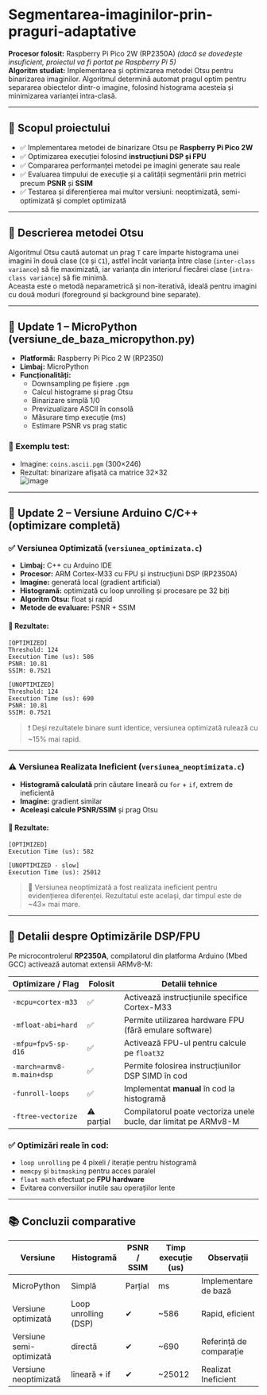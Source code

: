 
# Segmentarea-imaginilor-prin-praguri-adaptative

**Procesor folosit:** Raspberry Pi Pico 2W (RP2350A) *(dacă se dovedește insuficient, proiectul va fi portat pe Raspberry Pi 5)*  
**Algoritm studiat:** Implementarea și optimizarea metodei Otsu pentru binarizarea imaginilor. Algoritmul determină automat pragul optim pentru separarea obiectelor dintr-o imagine, folosind histograma acesteia și minimizarea varianței intra-clasă.

---

## 🎯 Scopul proiectului

- ✅ Implementarea metodei de binarizare Otsu pe **Raspberry Pi Pico 2W**
- ✅ Optimizarea execuției folosind **instrucțiuni DSP și FPU**
- ✅ Compararea performanței metodei pe imagini generate sau reale
- ✅ Evaluarea timpului de execuție și a calității segmentării prin metrici precum **PSNR** și **SSIM**
- ✅ Testarea și diferențierea mai multor versiuni: neoptimizată, semi-optimizată și complet optimizată

---

## 📖 Descrierea metodei Otsu

Algoritmul Otsu caută automat un prag `T` care împarte histograma unei imagini în două clase (`C0` și `C1`), astfel încât varianța între clase (`inter-class variance`) să fie maximizată, iar varianța din interiorul fiecărei clase (`intra-class variance`) să fie minimă.  
Aceasta este o metodă neparametrică și non-iterativă, ideală pentru imagini cu două moduri (foreground și background bine separate).

---

## 🔄 Update 1 – MicroPython (versiune_de_baza_micropython.py)
- **Platformă:** Raspberry Pi Pico 2 W (RP2350)
- **Limbaj:** MicroPython
- **Funcționalități:**
  - Downsampling pe fișiere `.pgm`
  - Calcul histograme și prag Otsu
  - Binarizare simplă 1/0
  - Previzualizare ASCII în consolă
  - Măsurare timp execuție (ms)
  - Estimare PSNR vs prag static

### 🧪 Exemplu test:
- Imagine: `coins.ascii.pgm` (300×246)
- Rezultat: binarizare afișată ca matrice 32×32  
  ![image](https://github.com/user-attachments/assets/810e69bf-d375-4f6a-ab9d-ce9417a2026e)

---

## 🔄 Update 2 – Versiune Arduino C/C++ (optimizare completă)

### ✅ Versiunea Optimizată (`versiunea_optimizata.c`)
- **Limbaj:** C++ cu Arduino IDE
- **Procesor:** ARM Cortex-M33 cu FPU și instrucțiuni DSP (RP2350A)
- **Imagine:** generată local (gradient artificial)
- **Histogramă:** optimizată cu loop unrolling și procesare pe 32 biți
- **Algoritm Otsu:** float și rapid
- **Metode de evaluare:** PSNR + SSIM

#### 🔎 Rezultate:
```
[OPTIMIZED]
Threshold: 124
Execution Time (us): 586
PSNR: 10.81
SSIM: 0.7521

[UNOPTIMIZED]
Threshold: 124
Execution Time (us): 690
PSNR: 10.81
SSIM: 0.7521
```

> ❗ Deși rezultatele binare sunt identice, versiunea optimizată rulează cu ~15% mai rapid.

---

### ⚠️ Versiunea Realizata Ineficient (`versiunea_neoptimizata.c`)
- **Histogramă calculată** prin căutare lineară cu `for` + `if`, extrem de ineficientă
- **Imagine:** gradient similar
- **Aceleași calcule PSNR/SSIM** și prag Otsu

#### 🔎 Rezultate:
```
[OPTIMIZED]
Execution Time (us): 582

[UNOPTIMIZED - slow]
Execution Time (us): 25012
```

> 🔻 Versiunea neoptimizată a fost realizata ineficient pentru evidențierea diferenței. Rezultatul este același, dar timpul este de ~43× mai mare.

---

## 🔬 Detalii despre Optimizările DSP/FPU

Pe microcontrolerul **RP2350A**, compilatorul din platforma Arduino (Mbed GCC) activează automat extensii ARMv8-M:

| Optimizare / Flag          | Folosit | Detalii tehnice                                                                 |
|---------------------------|---------|----------------------------------------------------------------------------------|
| `-mcpu=cortex-m33`        | ✅      | Activează instrucțiunile specifice Cortex-M33                                   |
| `-mfloat-abi=hard`        | ✅      | Permite utilizarea hardware FPU (fără emulare software)                         |
| `-mfpu=fpv5-sp-d16`       | ✅      | Activează FPU-ul pentru calcule pe `float32`                                    |
| `-march=armv8-m.main+dsp` | ✅      | Permite folosirea instrucțiunilor DSP SIMD în cod                               |
| `-funroll-loops`          | ✅      | Implementat **manual** în cod la histogramă                                     |
| `-ftree-vectorize`        | ⚠️ parțial | Compilatorul poate vectoriza unele bucle, dar limitat pe ARMv8-M               |

### ✅ Optimizări reale în cod:
- `loop unrolling` pe 4 pixeli / iterație pentru histogramă
- `memcpy` și `bitmasking` pentru acces paralel
- `float math` efectuat pe **FPU hardware**
- Evitarea conversiilor inutile sau operațiilor lente

---

## 📚 Concluzii comparative

| Versiune                | Histogramă            | PSNR / SSIM | Timp execuție (us) | Observații                  |
|-------------------------|------------------------|-------------|--------------------|-----------------------------|
| MicroPython             | Simplă                 | Parțial     | ms                 | Implementare de bază        |
| Versiune optimizată     | Loop unrolling (DSP)   | ✔           | ~586               | Rapid, eficient             |
| Versiune semi-optimizată| directă                | ✔           | ~690               | Referință de comparație     |
| Versiune neoptimizată   | lineară + if           | ✔           | ~25012             | Realizat Ineficient         |
